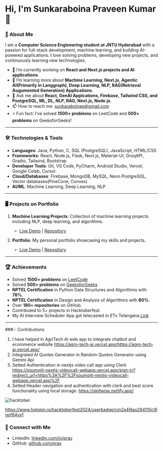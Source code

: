 # Hi, I'm Sunkaraboina Praveen Kumar 👋

### 🌟 About Me

I am a **Computer Science Engineering student at JNTU Hyderabad** with a passion for full-stack development, machine learning, and building AI-powered applications. I love solving problems, developing new projects, and continuously learning new technologies.

- 🔭 I’m currently working on **React and Next.js projects and AI applications**.
- 🌱 I’m learning more about **Machine Learning, Next.js, Agentic AI(Primarily in Langgraph), Deep Learning, NLP, RAG(Retrieval Augumented Generation) Applications**.
- 💬 Ask me about **React, GenAI Applcations, Firebase, Tailwind CSS, and PostgreSQL, ML, DL, NLP, RAG, Next.js, Node.js**.
- 📫 How to reach me: [sunkaraboinap@gmail.com](mailto:sunkaraboinap@gmail.com)
- ⚡ Fun fact: I’ve solved **1500+ problems** on LeetCode and **500+ problems** on GeeksforGeeks!

---

### 🛠️ Technologies & Tools

- **Languages**: Java, Python, C, SQL (PostgreSQL), JavaScript, HTML/CSS
- **Frameworks**: React, Node.js, Flask, Next.js, Material-UI, GroqAPI, Gradio, Tailwind, Bootstrap
- **Developer Tools**: Git, VS Code, PyCharm, Android Studio, Vercel, Google Colab, Cursor.
- **Cloud/Databases**: Firebase, MongoDB, MySQL, Neon PostgreSQL, Vector databases(PineCone, Convex)
- **AI/ML**: Machine Learning, Deep Learning, NLP

---

### 🖥️ Projects on Portfolio

1. **Machine Learning Projects**: Collection of machine learning projects including NLP, deep learning, and algorithms.
   - [Live Demo](https://ml-projects-six.vercel.app/) | [Repository](https://github.com/SunkaraboinaPraveenKumar/Machine_Learning_Projects)

2. **Portfolio**: My personal portfolio showcasing my skills and projects.
   - [Live Demo](https://next-js-portfolio-prav.vercel.app/) | [Repository](https://github.com/SunkaraboinaPraveenKumar/Praveen_Portfolio)

---

### 🏆 Achievements

- Solved **1500+ problems** on [LeetCode](https://leetcode.com/u/Sunkaraboina_Praveen_Kumar/)
- Solved **500+ problems** on [GeeksforGeeks](https://geeksforgeeks.org/user/sunkara1i49/)
- **NPTEL Certification** in Python Data Structures and Algorithms with **78%**.
- **NPTEL Certification** in Design and Analysis of Algorithms with **80%**.
- Over **180+ repositories** on GitHub.
- Contributed to 5+ projects in Hacktoberfest.
- My AI Interview Scheduler App got telecasted in ETv Telangana.[Link](https://ai-interview-platform-prav-vapi.vercel.app/)

---

###💡 Contributions
1. I have helped in AgriTech Ai web app to integrate chatbot and ecommerce website
https://agro-tech-ai.vercel.app/https://agro-tech-ai.vercel.app/
2. Integrated AI Quotes Generator in Random Quotes Generator using Gemini Api
3. Setted Authentication in nextjs video call app using Clerk
https://soumojit-nextjs-videocall-webapp.vercel.app/sign-in?redirect_url=https%3A%2F%2Fsoumojit-nextjs-videocall-webapp.vercel.app%2F
4. Setted Header navigation and authentication with clerk and best score functionality using local storage.
https://skillwise.netlify.app/


![hacktober](https://github.com/user-attachments/assets/e85a8674-3f32-4599-bb7f-1b72bc94d9fd)



https://www.holopin.io/hacktoberfest2024/userbadge/cm2a4j8as294110cl9gof64yxf


### 🔗 Connect with Me

- LinkedIn: [linkedin.com/in/prav](https://www.linkedin.com/in/prav)
- GitHub: [github.com/prav](https://github.com/SunkaraboinaPraveenKumar)



